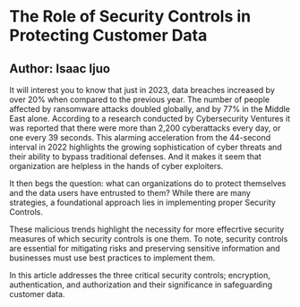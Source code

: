 
<h1>The Role of Security Controls in Protecting Customer Data</h1>
<h2> Author: Isaac Ijuo</h2>
<p>It will interest you to know that just in 2023, data breaches increased by over 20% when compared to the previous year. The number of people affected by ransomware attacks doubled globally, and by 77% in the Middle East alone. According to a research conducted by Cybersecurity Ventures it was reported that there were more than 2,200 cyberattacks every day, or one every 39 seconds. This alarming acceleration from the 44-second interval in 2022 highlights the growing sophistication of cyber threats and their ability to bypass traditional defenses. And it makes it seem that organization are helpless in the hands of cyber exploiters.

It then begs the question: what can organizations do to protect themselves and the data users have entrusted to them? While there are many strategies, a foundational approach lies in implementing proper Security Controls.

These malicious trends highlight the necessity for more effecrtive security measures of which security controls is one them. To note, security controls are essential for mitigating risks and preserving sensitive information and businesses must use best practices to implement them. 

In this article addresses the three critical security controls; encryption, authentication, and authorization and their significance in safeguarding customer data.

